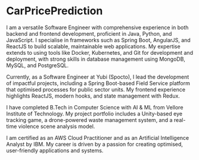 # CarPricePrediction

I am a versatile Software Engineer with comprehensive experience in both backend and frontend development, proficient in Java, Python, and JavaScript. I specialise in frameworks such as Spring Boot, AngularJS, and ReactJS to build scalable, maintainable web applications. My expertise extends to using tools like Docker, Kubernetes, and Git for development and deployment, with strong skills in database management using MongoDB, MySQL, and PostgreSQL.

Currently, as a Software Engineer at Yubi (Spocto), I lead the development of impactful projects, including a Spring Boot-based Field Service platform that optimised processes for public sector units. My frontend experience highlights ReactJS, modern hooks, and state management with Redux.

I have completed B.Tech in Computer Science with AI & ML from Vellore Institute of Technology. My project portfolio includes a Unity-based eye tracking game, a drone-powered waste management system, and a real-time violence scene analysis model.

I am certified as an AWS Cloud Practitioner and as an Artificial Intelligence Analyst by IBM. My career is driven by a passion for creating optimised, user-friendly applications and systems.
